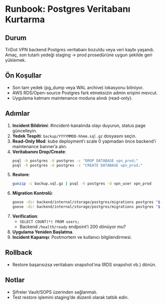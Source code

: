 # Runbook: Postgres Veritabanı Kurtarma

## Durum
TriDot VPN backend Postgres veritabanı bozuldu veya veri kaybı yaşandı. Amaç, son tutarlı yedeği staging → prod prosedürüne uygun şekilde geri yüklemek.

## Ön Koşullar
- Son tam yedek (pg_dump veya WAL archive) lokasyonu biliniyor.
- AWS RDS/Open-source Postgres fark etmeksizin admin erişimi mevcut.
- Uygulama katmanı maintenance moduna alındı (read-only).

## Adımlar
1. **Incident Bildirimi**: #incident-kanalında olayı duyurun, status page güncelleyin.
2. **Yedek Tespiti**: `backup/YYYYMMDD-hhmm.sql.gz` dosyasını seçin.
3. **Read-Only Mod**: kube deployment’ı scale 0 yapmadan önce backend’i maintenance banner’a alın.
4. **Veritabanını Drop/Create**:
   ```bash
   psql -h postgres -U postgres -c "DROP DATABASE vpn_prod;"
   psql -h postgres -U postgres -c "CREATE DATABASE vpn_prod;"
   ```
5. **Restore**:
   ```bash
   gunzip -c backup.sql.gz | psql -h postgres -U vpn_user vpn_prod
   ```
6. **Migration Kontrolü**:
   ```bash
   goose -dir backend/internal/storage/postgres/migrations postgres "$POSTGRES_DSN" status
   goose -dir backend/internal/storage/postgres/migrations postgres "$POSTGRES_DSN" up
   ```
7. **Verification**:
   - `SELECT COUNT(*) FROM users;`
   - Backend `/health/ready` endpoint’i 200 dönüyor mu?
8. **Uygulama Yeniden Başlatma**.
9. **Incident Kapanışı**: Postmortem ve kullanıcı bilgilendirmesi.

## Rollback
- Restore başarısızsa veritabanı snapshot’ına (RDS snapshot vb.) dönün.

## Notlar
- Şifreler Vault/SOPS üzerinden sağlanmalı.
- Test restore işlemini staging’de düzenli olarak tatbik edin.
